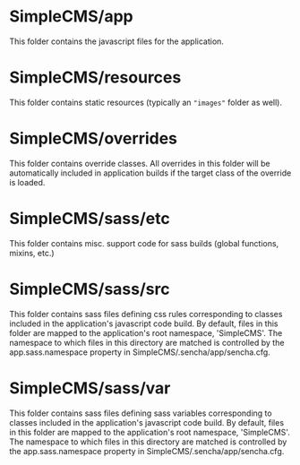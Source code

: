 # SimpleCMS/app

This folder contains the javascript files for the application.

# SimpleCMS/resources

This folder contains static resources (typically an `"images"` folder as well).

# SimpleCMS/overrides

This folder contains override classes. All overrides in this folder will be 
automatically included in application builds if the target class of the override
is loaded.

# SimpleCMS/sass/etc

This folder contains misc. support code for sass builds (global functions, 
mixins, etc.)

# SimpleCMS/sass/src

This folder contains sass files defining css rules corresponding to classes
included in the application's javascript code build.  By default, files in this 
folder are mapped to the application's root namespace, 'SimpleCMS'. The
namespace to which files in this directory are matched is controlled by the
app.sass.namespace property in SimpleCMS/.sencha/app/sencha.cfg. 

# SimpleCMS/sass/var

This folder contains sass files defining sass variables corresponding to classes
included in the application's javascript code build.  By default, files in this 
folder are mapped to the application's root namespace, 'SimpleCMS'. The
namespace to which files in this directory are matched is controlled by the
app.sass.namespace property in SimpleCMS/.sencha/app/sencha.cfg. 
